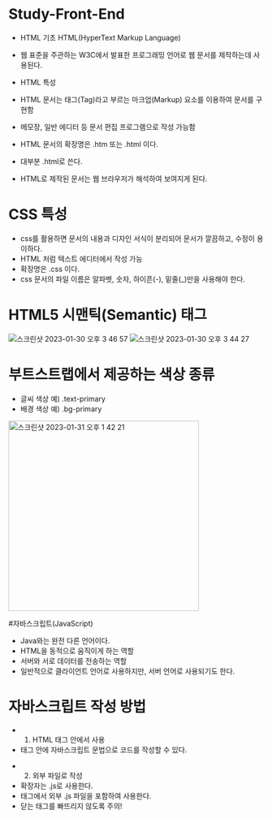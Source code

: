 # Study-Front-End


- HTML 기초 HTML(HyperText Markup Language)
- 웹 표준을 주관하는 W3C에서 발표한 프로그래밍 언어로 웹 문서를 제작하는데 사용된다.

- HTML 특성
- HTML 문서는 태그(Tag)라고 부르는 마크업(Markup) 요소를 이용하여 문서를 구현함
- 메모장, 일반 에디터 등 문서 편집 프로그램으로 작성 가능함
- HTML 문서의 확장명은 .htm 또는 .html 이다.
- 대부분 .html로 쓴다.
- HTML로 제작된 문서는 웹 브라우저가 해석하여 보여지게 된다.





# CSS 특성
- css를 활용하면 문서의 내용과 디자인 서식이 분리되어 문서가 깔끔하고, 수정이 용이하다.
- HTML 처럼 텍스트 에디터에서 작성 가능
- 확장명은 .css 이다.
- css 문서의 파일 이름은 알파벳, 숫자, 하이픈(-), 밑줄(_)만을 사용해야 한다.







# HTML5 시맨틱(Semantic) 태그
![스크린샷 2023-01-30 오후 3 46 57](https://user-images.githubusercontent.com/116433637/215406892-73a0a036-1789-4d55-aa18-13c727b6fa91.png)
![스크린샷 2023-01-30 오후 3 44 27](https://user-images.githubusercontent.com/116433637/215406909-34fb5212-0a5c-4fbb-a0eb-06482fb38c9e.png)

 






# 부트스트랩에서 제공하는 색상 종류
- 글씨 색상 예) .text-primary
- 배경 색상 예) .bg-primary

<img width="375" alt="스크린샷 2023-01-31 오후 1 42 21" src="https://user-images.githubusercontent.com/116433637/215667234-1893404c-f62e-4bb3-a3ce-1b035cbd0445.png">




#자바스크립트(JavaScript)
- Java와는 완전 다른 언어이다.
- HTML을 동적으로 움직이게 하는 역할
- 서버와 서로 데이터를 전송하는 역할
- 일반적으로 클라이언트 언어로 사용하지만, 서버 언어로 사용되기도 한다.


# 자바스크립트 작성 방법
- 1) HTML 태그 안에서 사용
- <script></script> 태그 안에 자바스크립트 문법으로 코드를 작성할 수 있다.
<script>
    자바스크립트 코드 작성 
</script>
- 2) 외부 파일로 작성
- 확장자는 .js로 사용한다.
- <head> 태그에서 외부 .js 파일을 포함하여 사용한다.
- 닫는 태그를 빠뜨리지 않도록 주의!
<head>
    <script src="파일명.js"></script>
</head>
